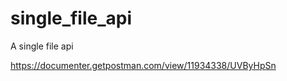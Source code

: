 # single_file_api
A single file api
   
   
   https://documenter.getpostman.com/view/11934338/UVByHpSn
